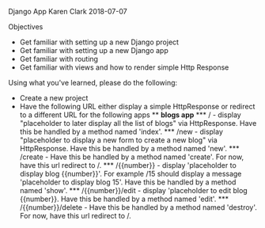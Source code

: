 Django App
Karen Clark
2018-07-07


Objectives
* Get familiar with setting up a new Django project
* Get familiar with setting up a new Django app
* Get familiar with routing
* Get familiar with views and how to render simple Http Response

Using what you've learned, please do the following:

* Create a new project 
* Have the following URL either display a simple HttpResponse or redirect to a different URL for the following apps
** __blogs app__
*** / - display "placeholder to later display all the list of blogs" via HttpResponse. Have this be handled by a method named 'index'.
*** /new - display "placeholder to display a new form to create a new blog" via HttpResponse. Have this be handled by a method named 'new'.
*** /create - Have this be handled by a method named 'create'.  For now, have this url redirect to /.
*** /{{number}} - display 'placeholder to display blog {{number}}'.  For example /15 should display a message 'placeholder to display blog 15'.  Have this be handled by a method named 'show'.
*** /{{number}}/edit - display 'placeholder to edit blog {{number}}.  Have this be handled by a method named 'edit'.
*** /{{number}}/delete - Have this be handled by a method named 'destroy'. For now, have this url redirect to /. 